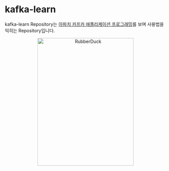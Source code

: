 # kafka-learn



kafka-learn Repository는 [아파치 카프카 애플리케이션 프로그래밍](https://www.yes24.com/Product/Goods/99122569)를 보며 사용법을 익히는 Repository입니다.


<!-- ![image](https://github.com/yeb0/kafka-learn/assets/119172260/2440bdc6-80fe-4dd3-8af4-7638ff11bf42) -->
<div align = "center">
  <img src="https://github.com/yeb0/kafka-learn/assets/119172260/2440bdc6-80fe-4dd3-8af4-7638ff11bf42" width="300px" height="400px" title="px(픽셀) 크기 설정" alt="RubberDuck"></img><br/>
</div>

